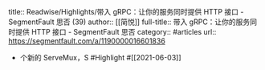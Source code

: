 title:: Readwise/Highlights/带入 gRPC：让你的服务同时提供 HTTP 接口 - SegmentFault 思否 (39)
author:: [[简悦]]
full-title:: 带入 gRPC：让你的服务同时提供 HTTP 接口 - SegmentFault 思否
category:: #articles
url:: https://segmentfault.com/a/1190000016601836

- 个新的 ServeMux，S #Highlight #[[2021-06-03]]